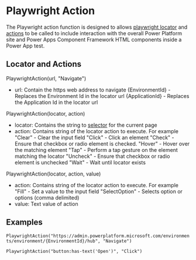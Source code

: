 # Playwright Action

The Playwright action function is designed to allows [playwright locator](https://playwright.dev/docs/locators#locate-by-css-or-xpath) and [actions](https://playwright.dev/dotnet/docs/api/class-locator) to be called to include interaction with the overall Power Platform site and Power Apps Component Framework HTML components inside a Power App test.

## Locator and Actions

PlaywrightAction(url, "Navigate")

- url: Contain the https web address to navigate
    {EnvironmentId} - Replaces the Environment Id in the locator url
    {ApplicationId} - Replaces the Application Id in the locator url

PlaywrightAction(locator, action)

- locator: Contains the string to [selector](https://playwright.dev/dotnet/docs/api/class-page#page-locator) for the current page
- action: Contains string of the locator action to execute. For example
    "Clear" - Clear the input field
    "Click" - Click an element
    "Check" - Ensure that checkbox or radio element is checked.
    "Hover" - Hover over the matching element
    "Tap" - Perform a tap gesture on the element matching the locator
    "Uncheck" - Ensure that checkbox or radio element is unchecked
    "Wait" - Wait until locator exists

PlaywrightAction(locator, action, value)

- action: Contains string of the locator action to execute. For example
    "Fill" - Set a value to the input field
    "SelectOption" - Selects option or options (comma delimited)
- value: Text value of action

## Examples

`PlaywrightAction("https://admin.powerplatform.microsoft.com/environments/environment/{EnvironmentId}/hub", "Navigate")`

`PlaywrightAction("button:has-text('Open')", "Click")`
